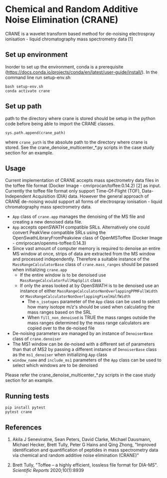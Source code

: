 # Chemical and Random Additive Noise Elimination (CRANE)

CRANE is a wavelet transform based method for de-noising electrospray ionisation - liquid chromatography mass spectrometry data [1]

## Set up environment

Inorder to set up the environment, conda is a prerequisite (https://docs.conda.io/projects/conda/en/latest/user-guide/install/).
In the command line run setup-env.sh

```
bash setup-env.sh
conda activate crane
```

## Set up path 

path to the directory where crane is stored should be setup in the python code before being able to import the CRANE classes.

`` sys.path.append(crane_path) ``

where ``crane_path`` is the absolute path to the directory where crane is stored. See the crane_denoise_multicenter_*.py scripts in the case study section for an example.
 
## Usage

Current implementation of CRANE accepts mass spectrometry data files in the toffee file format (Docker Image - cmriprocan/toffee:0.14.2) [2] as input. Currently the toffee file format only support Time-Of-Flight (TOF), Data-Independent Acquisition (DIA) data. However the general approach of CRANE de-noising would support all forms of electrospray ionisation - liquid chromatography mass spectrometry data.

 - ``App`` class of ``crane.app`` manages the denoising of the MS file and creating a new denoised data file. 
 - ``App`` accepts openSWATH compatible SRLs. Alternatively one could convert PeakView compatible SRLs using the OpenSwathLibraryFromPeakview class of OpenMSToffee (Docker Image - cmriprocan/openms-toffee:0.14.3)
 - Since vast amount of computer memory is required to denoise an entire MS window at once, strips of data are extracted from the MS window and processed independently. Therefore a suitable instance of the ``MassRangeCalculatorBase`` class of ``crane.mass_ranges`` should be passed when initializing ``crane.app``
     - If the entire window is to be denoised use ```MassRangeCalculatorFullMapSplit``` class
     - If only the areas looked at by OpenSWATH is to be denoised use an instance of either ```MassRangeCalculatorNonOverlappingPPMFullWidth``` or ```MassRangeCalculatorNonOverlappingPixelHalfWidth```
       - The ``n_isotopes`` parameter of the ``App`` class can be used to select how many isotope m/z's should be used when calculating the mass ranges based on the SRL
       - When ``fill_non_denoised`` is TRUE the mass ranges outside the mass ranges determined by the mass range calculators are copied over to the de-noised file
 - De-noising parameters are managed by an instance of ``DenoiserBase`` class of  ``crane.denoiser``
 - The MS1 window can be de-noised with a different set of parameters than that of MS2 by passing a different instance of ``DenoiserBase`` class as the ``ms1_denoiser`` when initializing ``App`` class
 - ``window_name`` and ``include_ms1`` parameters of the ``App`` class can be used to select which windows are to be denoised

Please refer the crane_denoise_multicenter_*.py scripts in the case study section for an example.

## Running tests

```
pip install pytest
pytest crane
```

## References

1. Akila J Seneviratne, Sean Peters, David Clarke, Michael Dausmann, Michael Hecker, Brett Tully, Peter G Hains and Qing Zhong, "Improved identification and quantification of peptides in mass spectrometry data via chemical and random additive noise elimination (CRANE)"

2. Brett Tully, "Toffee – a highly efficient, lossless file format for DIA-MS". *Scientific Reports* 2020;10(1):8939